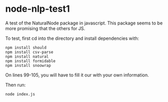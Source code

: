 # node-nlp-test1
A test of the NaturalNode package in javascript. This package seems to be more promising that the others for JS.


To test, first cd into the directory and install dependencies with:
```
npm install should
npm install csv-parse
npm install natural
npm install formidable
npm install snoowrap
```
On lines 99-105, you will have to fill it our with your own information.

Then run:
```
node index.js
```
